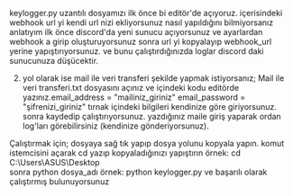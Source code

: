 keylogger.py uzantılı dosyamızı ilk önce bi editör'de açıyoruz.
içerisindeki webhook url yi kendi url nizi ekliyorsunuz 
nasıl yapıldığını bilmiyorsanız anlatıyım ilk önce discord'da yeni sunucu açıyorsunuz ve ayarlardan webhook a girip oluşturuyorsunuz sonra url yi kopyalayıp webhook_url yerine yapıştırıyorsunuz.
ve bunu çalıştırdığınızda loglar discord daki sunucunuza düşücektir.

2. yol olarak ise mail ile veri transferi  şekilde yapmak istiyorsanız; Mail ile veri transferi.txt dosyasını açınız ve içindeki kodu editörde yazınız.email_address = "mailiniz_giriniz"
email_password = "şifrenizi_giriniz" tırnak içindeki bilgileri kendinize göre giriyorsunuz. sonra kaydedip çalıştırıyorsunuz.
yazdığınız maile giriş yaparak ordan log'ları görebilirsiniz (kendinize gönderiyorsunuz).

Çalıştırmak için;
dosyaya sağ tık yapıp dosya yolunu kopyala yapın.
komut istemcisini açarak cd yazıp kopyaladığınızı yapıştırın örnek: cd C:\Users\ASUS\Desktop\
sonra python dosya_adı örnek: python keylogger.py
ve başarılı olarak çalıştırmış bulunuyorsunuz
